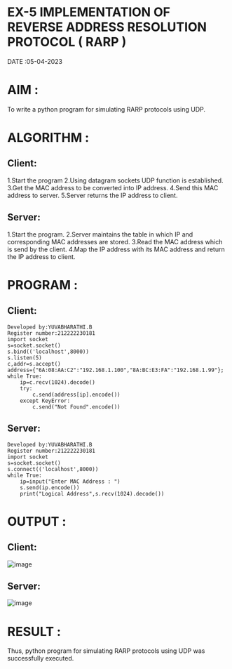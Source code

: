 # EX-5 IMPLEMENTATION OF REVERSE ADDRESS RESOLUTION PROTOCOL ( RARP )
DATE :05-04-2023

# AIM :
To write a python program for simulating RARP protocols using UDP.

# ALGORITHM :
## Client:
1.Start the program
2.Using datagram sockets UDP function is established.
3.Get the MAC address to be converted into IP address.
4.Send this MAC address to server.
5.Server returns the IP address to client.
## Server:
1.Start the program.
2.Server maintains the table in which IP and corresponding MAC addresses are stored.
3.Read the MAC address which is send by the client.
4.Map the IP address with its MAC address and return the IP address to client.
# PROGRAM :
## Client:
```
Developed by:YUVABHARATHI.B
Register number:212222230181
import socket
s=socket.socket()
s.bind(('localhost',8000))
s.listen(5)
c,addr=s.accept()
address={"6A:08:AA:C2":"192.168.1.100","8A:BC:E3:FA":"192.168.1.99"};
while True:
    ip=c.recv(1024).decode()
    try:
        c.send(address[ip].encode())
    except KeyError:
        c.send("Not Found".encode()) 
 ```
## Server:
```
Developed by:YUVABHARATHI.B
Register number:212222230181
import socket
s=socket.socket()
s.connect(('localhost',8000))
while True:
    ip=input("Enter MAC Address : ")
    s.send(ip.encode())
    print("Logical Address",s.recv(1024).decode())
  ```
# OUTPUT :
## Client:
![image](https://github.com/yuvabharathib/EX-5/assets/113497404/7a0c4b75-662e-4c7a-aa3a-a0bc682a330f)


## Server:
![image](https://github.com/yuvabharathib/EX-5/assets/113497404/cfbe3250-8fb6-456a-9e2f-90ea938939f0)


# RESULT :
Thus, python program for simulating RARP protocols using UDP was successfully executed.
